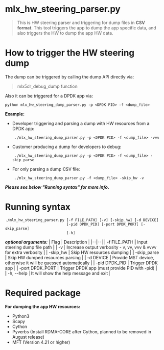 # mlx_hw_steering_parser.py
> This is HW steering parser and triggering for dump files in **CSV
> format**. 
> This tool triggers the app to dump the app specific data,
> and also triggers the HW to dump the app HW data.
> 
How to trigger the HW steering dump
===================================
The dump can be triggered by calling the dump API directly via:
>  mlx5dr_debug_dump function

Also it can be triggered for a DPDK app via:

    python mlx_hw_steering_dump_parser.py -p <DPDK PID> -f <dump_file>

**Example:**
 - Developer triggering and parsing a dump with HW resources from a DPDK app:
 
        ./mlx_hw_steering_dump_parser.py -p <DPDK PID> -f <dump_file> -vvv
   
 - Customer producing a dump for developers to debug:
 
        ./mlx_hw_steering_dump_parser.py -p <DPDK PID> -f <dump_file> -skip_parse
  
 - For only parsing a dump CSV file:

        ./mlx_hw_steering_dump_parser.py -f <dump_file> -skip_hw -v

 ***Please see below "Running syntax" for more info.***
 
Running syntax
==============

    ./mlx_hw_steering_parser.py [-f FILE_PATH] [-v] [-skip_hw] [-d DEVICE]
                                [-pid DPDK_PID] [-port DPDK_PORT] [-skip_parse]
                                [-h]

***optional arguments:***
| Flag | Description |
|--|--|
| -f FILE_PATH | Input steering dump file path |
| -v | Increase output verbosity - v, vv, vvv & vvvv for extra verbosity |
| -skip_hw | Skip HW resources dumping |
| -skip_parse | Skip HW dumped resources parsing |
| -d DEVICE | Provide MST device, otherwise it will be guessed automatically |
| -pid DPDK_PID | Trigger DPDK app <PID> |
| -port DPDK_PORT | Trigger DPDK app <PORT> (must provide PID with -pid) |
| -h, --help | It will show the help message and exit |

Required package
===================
**For dumping the app HW resources:**
 - Python3
 - Scapy
 - Cython
 - Pyverbs (Install RDMA-CORE after Cython, planned to be removed in August release)
 - MFT (Version 4.21 or higher)
